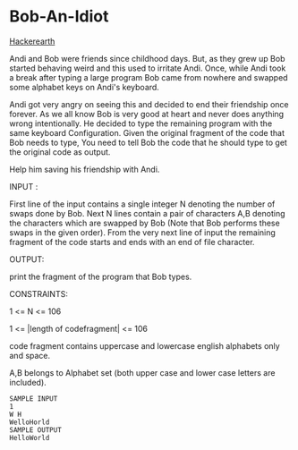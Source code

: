 # Bob-An-Idiot

[Hackerearth](https://www.hackerearth.com/practice/data-structures/hash-tables/basics-of-hash-tables/practice-problems/algorithm/bob-an-idiot-11/description/)

Andi and Bob were friends since childhood days. But, as they grew up Bob started behaving weird and this used to irritate Andi. Once, while Andi took a break after typing a large program Bob came from nowhere and swapped some alphabet keys on Andi's keyboard.

Andi got very angry on seeing this and decided to end their friendship once forever. As we all know Bob is very good at heart and never does anything wrong intentionally. He decided to type the remaining program with the same keyboard Configuration. Given the original fragment of the code that Bob needs to type, You need to tell Bob the code that he should type to get the original code as output.

Help him saving his friendship with Andi.

INPUT :

First line of the input contains a single integer N denoting the number of swaps done by Bob. Next N lines contain a pair of characters A,B denoting the characters which are swapped by Bob (Note that Bob performs these swaps in the given order). From the very next line of input the remaining fragment of the code starts and ends with an end of file character.

OUTPUT:

print the fragment of the program that Bob types.

CONSTRAINTS:

1 <= N <= 106

1 <= |length of codefragment| <= 106

code fragment contains uppercase and lowercase english alphabets only and space.

A,B belongs to Alphabet set (both upper case and lower case letters are included).

```
SAMPLE INPUT
1
W H
WelloHorld
SAMPLE OUTPUT
HelloWorld
```
